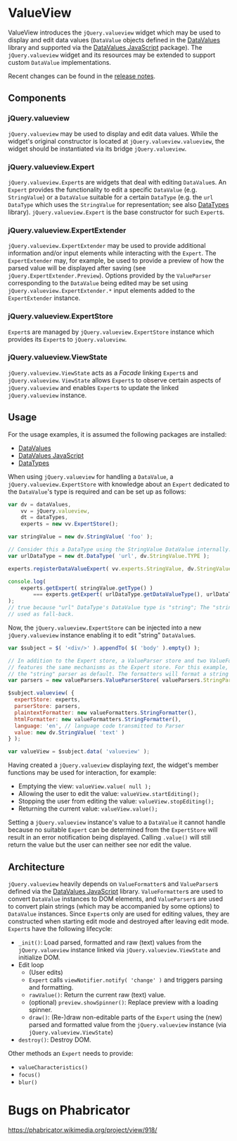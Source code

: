 # ValueView

ValueView introduces the <code>jQuery.valueview</code> widget which may be used to display and edit
data values (`DataValue` objects defined in the
[DataValues](https://github.com/DataValues/DataValues) library and supported via the
[DataValues JavaScript](https://github.com/wmde/DataValuesJavascript) package). The
`jQuery.valueview` widget and its resources may be extended to support custom `DataValue`
implementations.


Recent changes can be found in the [release notes](RELEASE-NOTES.md).

## Components

### jQuery.valueview

`jQuery.valueview` may be used to display and edit data values. While the widget's original
constructor is located at `jQuery.valueview.valueview`, the widget should be instantiated via its
bridge `jQuery.valueview`.

### jQuery.valueview.Expert

`jQuery.valueview.Expert`s are widgets that deal with editing `DataValue`s. An `Expert` provides the
functionality to edit a specific `DataValue` (e.g. `StringValue`) or a `DataValue` suitable for a
certain `DataType` (e.g. the `url` `DataType` which uses the `StringValue` for representation; see
also [DataTypes](https://github.com/wmde/DataTypes) library). `jQuery.valueview.Expert` is the base
constructor for such `Expert`s.

### jQuery.valueview.ExpertExtender

`jQuery.valueview.ExpertExtender` may be used to provide additional information and/or input
elements while interacting with the `Expert`. The `ExpertExtender` may, for example, be used to
provide a preview of how the parsed value will be displayed after saving (see
`jQuery.ExpertExtender.Preview`). Options provided by the `ValueParser` corresponding to the
`DataValue` being edited may be set using `jQuery.valueview.ExpertExtender.*` input elements added
to the `ExpertExtender` instance.

### jQuery.valueview.ExpertStore

`Expert`s are managed by `jQuery.valueview.ExpertStore` instance which provides its `Expert`s to
`jQuery.valueview`.

### jQuery.valueview.ViewState

`jQuery.valueview.ViewState` acts as a *Facade* linking `Expert`s and `jQuery.valueview`.
`ViewState` allows `Expert`s to observe certain aspects of `jQuery.valueview` and enables `Expert`s
to update the linked `jQuery.valueview` instance.

## Usage

For the usage examples, it is assumed the following packages are installed:
* [DataValues](https://github.com/DataValues/DataValues)
* [DataValues JavaScript](https://github.com/wmde/DataValuesJavascript)
* [DataTypes](https://github.com/wmde/DataTypes)

When using `jQuery.valueview` for handling a `DataValue`, a `jQuery.valueview.ExpertStore` with
knowledge about an `Expert` dedicated to the `DataValue`'s type is required and can be set up as
follows:

```javascript
var dv = dataValues,
	vv = jQuery.valueview,
	dt = dataTypes,
	experts = new vv.ExpertStore();

var stringValue = new dv.StringValue( 'foo' );

// Consider this a DataType using the StringValue DataValue internally:
var urlDataType = new dt.DataType( 'url', dv.StringValue.TYPE );

experts.registerDataValueExpert( vv.experts.StringValue, dv.StringValue.TYPE );

console.log(
	experts.getExpert( stringValue.getType() )
		=== experts.getExpert( urlDataType.getDataValueType(), urlDataType.getId() )
);
// true because "url" DataType's DataValue type is "string"; The "string" DataValue's Expert will be
// used as fall-back.

```

Now, the `jQuery.valueview.ExpertStore` can be injected into a new `jQuery.valueview` instance
enabling it to edit "string" `DataValue`s.

```javascript
var $subject = $( '<div/>' ).appendTo( $( 'body' ).empty() );

// In addition to the Expert store, a ValueParser store and two ValueFormatters need to be provided. The parser store
// features the same mechanisms as the Expert store. For this example, we just initialize the parser store with
// the "string" parser as default. The formatters will format a string as it is.
var parsers = new valueParsers.ValueParserStore( valueParsers.StringParser );

$subject.valueview( {
  expertStore: experts,
  parserStore: parsers,
  plaintextFormatter: new valueFormatters.StringFormatter(),
  htmlFormatter: new valueFormatters.StringFormatter(),
  language: 'en', // language code transmitted to Parser
  value: new dv.StringValue( 'text' )
} );

var valueView = $subject.data( 'valueview' );
```

Having created a `jQuery.valueview` displaying *text*, the widget's member functions may be used for
interaction, for example:
* Emptying the view: `valueView.value( null );`
* Allowing the user to edit the value: `valueView.startEditing();`
* Stopping the user from editing the value: `valueView.stopEditing();`
* Returning the current value: `valueView.value();`

Setting a `jQuery.valueview` instance's value to a `DataValue` it cannot handle because no suitable
`Expert` can be determined from the `ExpertStore` will result in an error notification being
displayed. Calling `.value()` will still return the value but the user can neither see nor edit the
value.

## Architecture

`jQuery.valueview` heavily depends on `ValueFormatter`s and `ValueParser`s defined via the
[DataValues JavaScript](https://github.com/wmde/DataValuesJavascript) library. `ValueFormatter`s are
used to convert `DataValue` instances to DOM elements, and `ValueParser`s are used to convert plain
strings (which may be accompanied by some options) to `DataValue` instances.
Since `Expert`s only are used for editing values, they are constructed when starting edit mode and
destroyed after leaving edit mode. `Expert`s have the following lifecycle:
* `_init()`: Load parsed, formatted and raw (text) values from the `jQuery.valueview` instance
  linked via `jQuery.valueview.ViewState` and initialize DOM.
* Edit loop
	* (User edits)
	* `Expert` calls `viewNotifier.notify( 'change' )` and triggers parsing and formatting.
	* `rawValue()`: Return the current raw (text) value.
	* (optional) `preview.showSpinner()`: Replace preview with a loading spinner.
	* `draw()`: (Re-)draw non-editable parts of the `Expert` using the (new) parsed and formatted
	  value from the `jQuery.valueview` instance (via `jQuery.valueview.ViewState`)
* `destroy()`: Destroy DOM.

Other methods an `Expert` needs to provide:
* `valueCharacteristics()`
* `focus()`
* `blur()`

# Bugs on Phabricator

https://phabricator.wikimedia.org/project/view/918/
